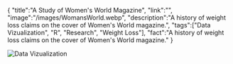{
    "title":"A Study of Women's World Magazine",
    "link":"",
    "image":"/images/WomansWorld.webp",
    "description":"A history of weight loss claims on the cover of Women's World magazine.",
    "tags":["Data Vizualization", "R", "Research", "Weight Loss"],
    "fact":"A history of weight loss claims on the cover of Women's World magazine."
}

![Data Vizualization](/images/WomansWorld.webp "A Study of Women's World Magazine")